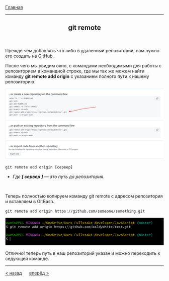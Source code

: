 [Главная](readme.md) 

---
## <p align='center'>git remote</p>


<br>

Прежде чем добавлять что либо в удаленный репозиторий, нам нужно его создать на GitHub.

После чего мы увидим окно, с командами необходимыми для работы с репозиторием в командной строке,
где мы так же можем найти команду **git remote add origin** с указанием полного пути к нашему репозиторию.

![gitHub](remote.gitHub.PNG)

```bash=
git remote add origin [сервер]
```
- _Где ***[ сервер ]*** — это путь до репозитория_.
<br>

Теперь полностью копируем команду git remote с адресом  репозитория и вставляем в GitBash.

```bash=
git remote add origin https://github.com/someone/something.git
```
![git remote](git.remote.PNG)

Отлично! теперь путь в наш репозиторий указан и можно переходить к седующей команде.
 
---
[ < назад](commit.md) &nbsp;&nbsp;&nbsp;&nbsp; [вперёд >](push.md)
